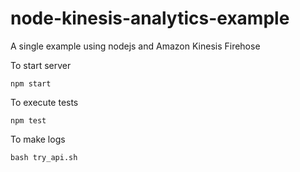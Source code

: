 # node-kinesis-analytics-example
A single example using nodejs and Amazon Kinesis Firehose

To start server

```
npm start
```

To execute tests
```
npm test
```

To make logs
```
bash try_api.sh
```
